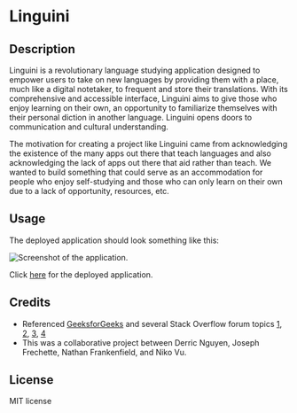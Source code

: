 # Linguini

## Description

Linguini is a revolutionary language studying application designed to empower users to take on new languages by providing them with a place, much like a digital notetaker, to frequent and store their translations.  With its comprehensive and accessible interface, Linguini aims to give those who enjoy learning on their own, an opportunity to familiarize themselves with their personal diction in another language. Linguini opens doors to communication and cultural understanding.

The motivation for creating a project like Linguini came from acknowledging the existence of the many apps out there that teach languages and also acknowledging the lack of apps out there that aid rather than teach. We wanted to build something that could serve as an accommodation for people who enjoy self-studying and those who can only learn on their own due to a lack of opportunity, resources, etc.

## Usage

The deployed application should look something like this:

![Screenshot of the application.](https://64.media.tumblr.com/b6159a7dbcf89bab90c5d6a623f0ae3f/0e7e72ac00b3a469-7c/s540x810/cb72a0372d009fd3fb5aab9e696b1b03dbc595d4.pnj)

Click [here](https://sleepy-falls-58292-6e9dbe7eb148.herokuapp.com/) for the deployed application.

## Credits

* Referenced [GeeksforGeeks](https://www.geeksforgeeks.org/8-ways-to-style-react-components/) and several Stack Overflow forum topics [1](https://stackoverflow.com/questions/22512992/how-to-use-the-main-parameter-in-package-json), [2](https://stackoverflow.com/questions/56054235/how-to-fix-the-white-screen-after-build-with-create-react-app), [3](https://stackoverflow.com/questions/55568697/blank-page-after-running-build-on-create-react-app), [4](https://stackoverflow.com/questions/57295239/react-project-build-successfully-but-not-showing-index-after-being-served)
* This was a collaborative project between Derric Nguyen, Joseph Frechette, Nathan Frankenfield, and Niko Vu.

## License

MIT license
